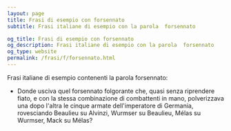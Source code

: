 ```yaml
---
layout: page
title: Frasi di esempio con forsennato 
subtitle: Frasi italiane di esempio con la parola  forsennato

og_title: Frasi di esempio con forsennato 
og_description: Frasi italiane di esempio con la parola  forsennato
og_type: website
permalink: /frasi/f/forsennato.html
---
```


Frasi italiane di esempio contenenti la parola forsennato:


- Donde usciva quel forsennato folgorante che, quasi senza riprendere fiato, e con la stessa combinazione di combattenti in mano, polverizzava una dopo l'altra le cinque armate dell'imperatore di Germania, rovesciando Beaulieu su Alvinzi, Wurmser su Beaulieu, Mélas su Wurmser, Mack su Mélas?
